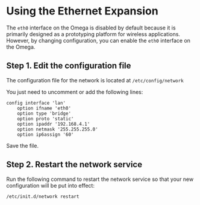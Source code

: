 # Using the Ethernet Expansion

The `eth0` interface on the Omega is disabled by default because it is primarily designed as a prototyping platform for wireless applications. However, by changing configuration, you can enable the `eth0` interface on the Omega.

## Step 1. Edit the configuration file

The configuration file for the network is located at `/etc/config/network`

You just need to uncomment or add the following lines:

```
config interface 'lan'
	option ifname 'eth0'
	option type 'bridge'
	option proto 'static'
	option ipaddr '192.168.4.1'
	option netmask '255.255.255.0'
	option ip6assign '60'
```

Save the file.

## Step 2. Restart the network service

Run the following command to restart the network service so that your new configuration will be put into effect:

```
/etc/init.d/network restart
```